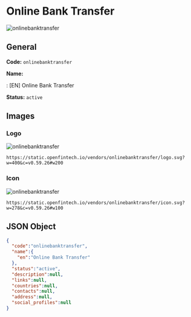 
# Online Bank Transfer 
![onlinebanktransfer](https://static.openfintech.io/vendors/onlinebanktransfer/logo.svg?w=400&c=v0.59.26#w200)  

## General 
 
**Code:** `onlinebanktransfer` 
 
**Name:** 
 
:	[EN] Online Bank Transfer 
 
**Status:** `active` 
 

## Images 

### Logo 
 
![onlinebanktransfer](https://static.openfintech.io/vendors/onlinebanktransfer/logo.svg?w=400&c=v0.59.26#w200)  

```
https://static.openfintech.io/vendors/onlinebanktransfer/logo.svg?w=400&c=v0.59.26#w200
```  

### Icon 
 
![onlinebanktransfer](https://static.openfintech.io/vendors/onlinebanktransfer/icon.svg?w=278&c=v0.59.26#w100)  

```
https://static.openfintech.io/vendors/onlinebanktransfer/icon.svg?w=278&c=v0.59.26#w100
```  

## JSON Object 

```json
{
  "code":"onlinebanktransfer",
  "name":{
    "en":"Online Bank Transfer"
  },
  "status":"active",
  "description":null,
  "links":null,
  "countries":null,
  "contacts":null,
  "address":null,
  "social_profiles":null
}
```  
